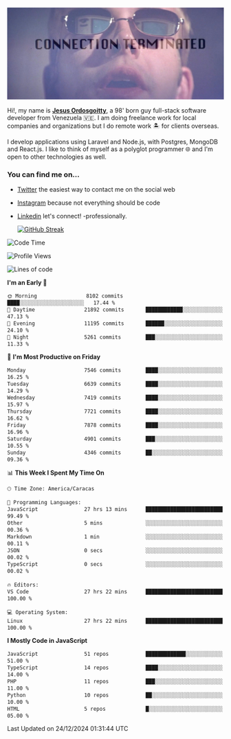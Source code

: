 ![hackers movie reference](./disconnected.jpg)

Hi!, my name is [**Jesus Ordosgoitty**](https://jodaz.dev), a 98' born guy full-stack software developer from Venezuela 🇻🇪. I am doing freelance work for local companies and organizations but I do remote work 🏝️ for clients overseas. 

I develop applications using Laravel and Node.js, with Postgres, MongoDB and React.js. I like to think of myself as a polyglot programmer 🌐 and I'm open to other technologies as well.

### You can find me on...

- [Twitter](https://twitter.com/jodaz_) the easiest way to contact me on the social web
- [Instagram](https://instagram.com/jodaz_) because not everything should be code
- [Linkedin](https://linkedin.com/in/jodaz) let's connect! -professionally.


    [![GitHub Streak](https://streak-stats.demolab.com?user=jodaz&theme=tokyonight)](https://git.io/streak-stats)

<!--START_SECTION:waka-->
![Code Time](http://img.shields.io/badge/Code%20Time-7%2C628%20hrs%2029%20mins-blue)

![Profile Views](http://img.shields.io/badge/Profile%20Views-0-blue)

![Lines of code](https://img.shields.io/badge/From%20Hello%20World%20I%27ve%20Written-82.5%20million%20lines%20of%20code-blue)

**I'm an Early 🐤** 

```text
🌞 Morning                8102 commits        ████░░░░░░░░░░░░░░░░░░░░░   17.44 % 
🌆 Daytime                21892 commits       ████████████░░░░░░░░░░░░░   47.13 % 
🌃 Evening                11195 commits       ██████░░░░░░░░░░░░░░░░░░░   24.10 % 
🌙 Night                  5261 commits        ███░░░░░░░░░░░░░░░░░░░░░░   11.33 % 
```
📅 **I'm Most Productive on Friday** 

```text
Monday                   7546 commits        ████░░░░░░░░░░░░░░░░░░░░░   16.25 % 
Tuesday                  6639 commits        ████░░░░░░░░░░░░░░░░░░░░░   14.29 % 
Wednesday                7419 commits        ████░░░░░░░░░░░░░░░░░░░░░   15.97 % 
Thursday                 7721 commits        ████░░░░░░░░░░░░░░░░░░░░░   16.62 % 
Friday                   7878 commits        ████░░░░░░░░░░░░░░░░░░░░░   16.96 % 
Saturday                 4901 commits        ███░░░░░░░░░░░░░░░░░░░░░░   10.55 % 
Sunday                   4346 commits        ██░░░░░░░░░░░░░░░░░░░░░░░   09.36 % 
```


📊 **This Week I Spent My Time On** 

```text
🕑︎ Time Zone: America/Caracas

💬 Programming Languages: 
JavaScript               27 hrs 13 mins      █████████████████████████   99.49 % 
Other                    5 mins              ░░░░░░░░░░░░░░░░░░░░░░░░░   00.36 % 
Markdown                 1 min               ░░░░░░░░░░░░░░░░░░░░░░░░░   00.11 % 
JSON                     0 secs              ░░░░░░░░░░░░░░░░░░░░░░░░░   00.02 % 
TypeScript               0 secs              ░░░░░░░░░░░░░░░░░░░░░░░░░   00.02 % 

🔥 Editors: 
VS Code                  27 hrs 22 mins      █████████████████████████   100.00 % 

💻 Operating System: 
Linux                    27 hrs 22 mins      █████████████████████████   100.00 % 
```

**I Mostly Code in JavaScript** 

```text
JavaScript               51 repos            █████████████░░░░░░░░░░░░   51.00 % 
TypeScript               14 repos            ████░░░░░░░░░░░░░░░░░░░░░   14.00 % 
PHP                      11 repos            ███░░░░░░░░░░░░░░░░░░░░░░   11.00 % 
Python                   10 repos            ██░░░░░░░░░░░░░░░░░░░░░░░   10.00 % 
HTML                     5 repos             █░░░░░░░░░░░░░░░░░░░░░░░░   05.00 % 
```




 Last Updated on 24/12/2024 01:31:44 UTC
<!--END_SECTION:waka-->
